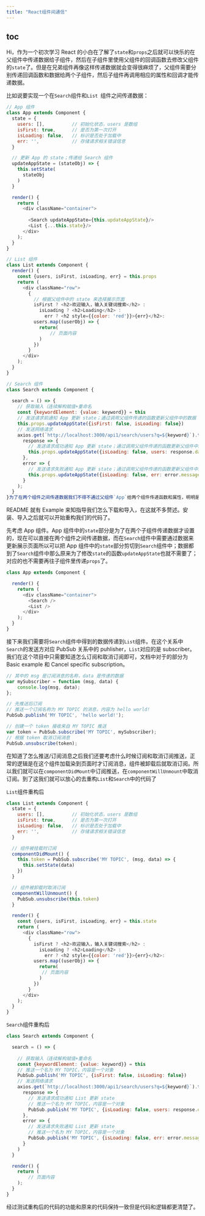 ```yaml
---
title: "React组件间通信"
---
```


## toc



Hi，作为一个初次学习 React 的小白在了解了`state`和`props`之后就可以快乐的在父组件中传递数据给子组件，然后在子组件里使用父组件的回调函数去修改父组件的`state`了。但是在兄弟组件再像这样传递数据就会变得很麻烦了，父组件需要分别传递回调函数和数据给两个子组件，然后子组件再调用相应的属性和回调才能传递数据。

比如说要实现一个在`Search`组件和`List `组件之间传递数据：

```javascript
// App 组件
class App extends Component {
  state = {
    users: [], 			// 初始化状态，users 是数组
    isFirst: true, 		// 是否为第一次打开
    isLoading: false, 	// 标识是否处于加载中
    err: '', 			// 存储请求相关错误信息
  }

  // 更新 App 的 state；传递给 Search 组件
  updateAppState = (stateObj) => {
    this.setState(
      stateObj
    )
  }

  render() {
    return (
      <div className="container">
        
        <Search updateAppState={this.updateAppState}/>
        <List {...this.state}/>
      </div>
    );
  }
}

// List 组件
class List extends Component {
  render() {
    const {users, isFirst, isLoading, err} = this.props
    return (
      <div className="row">
        {
          // 根据父组件中的 state 来选择展示页面
          isFirst ? <h2>欢迎输入，输入关键词搜索</h2> :
            isLoading ? <h2>Loading</h2> :
              err ? <h2 style={{color: 'red'}}>{err}</h2>:
          users.map((userObj) => {
            return(
               	// 页面内容
            )
          })
        }
      </div>
    );
  }
}

// Search 组件
class Search extends Component {
 
  search = () => {
    // 获取输入（连续解构赋值+重命名
    const {keywordElement: {value: keyword}} = this
    // 发送请求前通知 App 更新 state；通过调用父组件传递的函数更新父组件中的数据
    this.props.updateAppState({isFirst: false, isLoading: false})
    // 发送网络请求
    axios.get(`http://localhost:3000/api1/search/users?q=${keyword}`).then(
      response => {
        // 发送请求成功通知 App 更新 state；通过调用父组件传递的函数更新父组件中的数据
        this.props.updateAppState({isLoading: false, users: response.data.items})
      },
      error => {
        // 发送请求失败通知 App 更新 state；通过调用父组件传递的函数更新父组件中的数据
        this.props.updateAppState({isLoading: false, err: error.message})
      }
    );
  }
}为了在两个组件之间传递数据我们不得不通过父组件`App`给两个组件传递函数和属性，明明是两个兄弟组件传递起数据来别别扭扭的感觉是有仇一样的组件之间的交流全靠父组件。这样在组件之间传递数据的方式决不是一个好的选择，于是乎就有了**消息订阅与发布机制**，[PubSub.js](https://github.com/mroderick/PubSubJS) 就是这样的一个工具库。
```

README 就有 Example 来知指导我们怎么下载和导入，在这就不多赘述。安装、导入之后就可以开始重构我们的代码了。

先考虑 App 组件。App 组件中的`state`部分是为了在两个子组件传递数据才设置的，现在可以直接在两个组件之间传递数据，而在`Search`组件中需要通过数据来更新展示页面所以可以把 App 组件中的`state`部分剪切到`Search`组件中；数据都到了`Search`组件中那么原来为了修改`state`的函数`updateAppState`也就不需要了；对应的也不需要再往子组件里传递`props`了。

```javascript
class App extends Component {

  render() {
    return (
      <div className="container">
        <Search />
        <List />
      </div>
    );
  }
}
```

接下来我们需要将`Search`组件中得到的数据传递到`List`组件。在这个关系中`Search`的发送方对应 PubSub 关系中的 puhlisher，`List`对应的是 subscriber。我们在这个项目中只需要知道怎么订阅和取消订阅即可，文档中对于的部分为 Basic example 和 Cancel specific subscription。

```javascript
// 其中的 msg 是订阅消息的名称，data 是传递的数据
var mySubscriber = function (msg, data) {
    console.log(msg, data);
};

// 先推送后订阅
// 推送一个订阅名称为 MY TOPIC 的消息，内容为 hello world!
PubSub.publish('MY TOPIC', 'hello world!');

// 创建一个 token 接收来自 MY TOPIC 推送
var token = PubSub.subscribe('MY TOPIC', mySubscriber);
// 根据 token 取消订阅消息
PubSub.unsubscribe(token);
```

在知道了怎么推送/订阅消息之后我们还要考虑什么时候订阅和取消订阅推送，正常的逻辑是在这个组件加载染到页面时才订阅消息，组件被卸载后就取消订阅。所以我们就可以在`componentDidMount`中订阅推送，在`componentWillUnmount`中取消订阅。到了这我们就可以放心的去重构`List`和`Search`中的代码了

`List`组件重构后

```javascript
class List extends Component {
  state = {
    users: [], 			// 初始化状态，users 是数组
    isFirst: true, 		// 是否为第一次打开
    isLoading: false, 	// 标识是否处于加载中
    err: '', 			// 存储请求相关错误信息
  }

  // 组件被挂载时订阅 
  componentDidMount() {
    this.token = PubSub.subscribe('MY TOPIC', (msg, data) => {
      this.setState(data)
    })
  }

  // 组件被卸载时取消订阅
  componentWillUnmount() {
    PubSub.unsubscribe(this.token)
  }

  render() {
    const {users, isFirst, isLoading, err} = this.state
    return (
      <div className="row">
        {
          isFirst ? <h2>欢迎输入，输入关键词搜索</h2> :
            isLoading ? <h2>Loading</h2> :
              err ? <h2 style={{color: 'red'}}>{err}</h2>:
          users.map((userObj) => {
            return(
             // 页面内容
            )
          })
        }
      </div>
    );
  }
}
```

`Search`组件重构后

```javascript
class Search extends Component {

  search = () => {
    
    // 获取输入（连续解构赋值+重命名
    const {keywordElement: {value: keyword}} = this
    // 推送一个名为 MY TOPIC，内容是一个对象
    PubSub.publish('MY TOPIC', {isFirst: false, isLoading: false})
    // 发送网络请求
    axios.get(`http://localhost:3000/api1/search/users?q=${keyword}`).then(
      response => {
        // 发送请求成功通知 List 更新 state
        // 推送一个名为 MY TOPIC，内容是一个对象
        PubSub.publish('MY TOPIC', {isLoading: false, users: response.data.items})
      },
      error => {
        // 发送请求失败通知 List 更新 state
        // 推送一个名为 MY TOPIC，内容是一个对象
        PubSub.publish('MY TOPIC', {isLoading: false, err: error.message})
      }
    )
  }

  render() {
    return (
        // 页面内容
    );
  }
}
```

经过测试重构后的代码的功能和原来的代码保持一致但是代码和逻辑都更清楚了。
